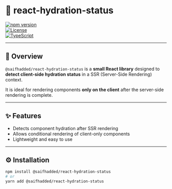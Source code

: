 # 🚀 react-hydration-status

[![npm version](https://img.shields.io/npm/v/@saifhadded/react-hydration-status)](https://www.npmjs.com/package/@saifhadded/react-hydration-status)  
[![License](https://img.shields.io/github/license/saifhadded/react-hydration-status)](LICENSE)  
[![TypeScript](https://img.shields.io/badge/TypeScript-100%25-blue)](https://www.typescriptlang.org/)  

---

## 📖 Overview

`@saifhadded/react-hydration-status` is a **small React library** designed to **detect client-side hydration status** in a SSR (Server-Side Rendering) context.  

It is ideal for rendering components **only on the client** after the server-side rendering is complete.

---

## ✨ Features

- Detects component hydration after SSR rendering  
- Allows conditional rendering of client-only components  
- Lightweight and easy to use  

---

## ⚙️ Installation

```bash
npm install @saifhadded/react-hydration-status
# or
yarn add @saifhadded/react-hydration-status
